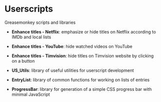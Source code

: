 # Userscripts

Greasemonkey scripts and libraries

* **Enhance titles - Netflix**: emphasize or hide titles on Netflix according to IMDb and local lists

* **Enhance titles - YouTube**: hide watched videos on YouTube

* **Enhance titles - Timvision**: hide titles on Timvision website by clicking on a button

* **US_Utils**: library of useful utilities for userscript development

* **EntryList**: library of common functions for working on lists of entries

* **ProgressBar**: library for generation of a simple CSS progress bar with minimal JavaScript